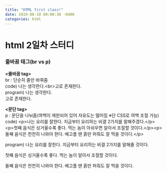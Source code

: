 ```yaml
---
title: "HTML first class!"
date: 2019-08-10 00:00:30 -0400
categories: html
---
```

<h1>html 2일차 스터디</h1>
<h3>줄바꿈 태그(br vs p)</h3>
<p><strong><줄바꿈 tag></strong><br>
br : 단순히 줄만 바꿔줌<br>
code) 나는 생각한다.&#60br&#62고로 존재한다.<br>
program) 나는 생각한다.<br>고로 존재한다.</p>
<p><strong><문단 tag></strong><br>
p : 문단을 나눠줌(여백이 제한되어 있어 자유도는 떨어짐 ※단 CSS로 여백 조절 가능)<br>
code) &#60p&#62나는 요리를 잘한다. 지금부터 요리하는 비결 2가지를 말해주겠다.&#60/p&#62&#60p&#62첫째 음식은 싱거울수록 좋다. 먹는 놈이 아쉬우면 알아서 조절할 것이다.&#60/p&#62&#60p&#62둘째 음식은 천천히 나와야 한다. 배고플 땐 흙만 퍼줘도 잘 먹을 것이다.&#60/p&#62<br>
<p>program) 나는 요리를 잘한다. 지금부터 요리하는 비결 2가지를 말해줄 것이다.<p>첫째 음식은 싱거울수록 좋다. 먹는 놈이 알아서 조절할 것이다.</p><p>둘째 음식은 천천히 나와야 한다. 배고플 땐 흙만 퍼줘도 잘 먹을 것이다.</p></p>
